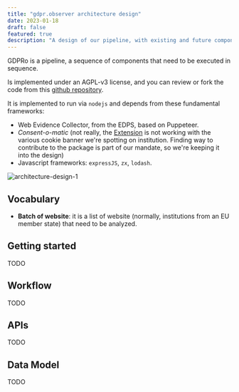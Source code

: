 ```yaml
---
title: "gdpr.observer architecture design"
date: 2023-01-18
draft: false
featured: true
description: "A design of our pipeline, with existing and future components"
---
```


GDPRo is a pipeline, a sequence of components that need to be executed in sequence.

Is implemented under an AGPL-v3 license, and you can review or fork the code from this [github repository](https://github.com/vecna/gdpr.observer).


It is implemented to run via `nodejs` and depends from these fundamental frameworks:
* Web Evidence Collector, from the EDPS, based on Puppeteer.
* _Consent-o-matic_ (not really, the [Extension](https://github.com/cavi-au/Consent-O-Matic) is not working with the various cookie banner we're spotting on institution. Finding way to contribute to the package is part of our mandate, so we're keeping it into the design)
* Javascript frameworks: `expressJS`, `zx`, `lodash`.

![architecture-design-1](/images/design/architecture-1.jpg)

<!-- https://miro.com/app/board/uXjVPvt9YPs=/ -->

## Vocabulary

* **Batch of website**: it is a list of website (normally, institutions from an EU member state) that need to be analyzed.

## Getting started

TODO 

## Workflow

TODO 

## APIs

TODO 

## Data Model

TODO 


